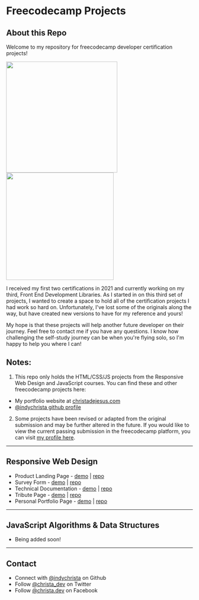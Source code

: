 # Freecodecamp Projects

## About this Repo

Welcome to my repository for freecodecamp developer certification projects!

<image src="./assets/RWDcert.png" width="300"
/>
<image src="./assets/JScert.png" width="290"/>

I received my first two certifications in 2021 and currently working on my third, Front End Development Libraries. As I started in on this third set of projects, I wanted to create a space to hold all of the certification projects I had work so hard on. Unfortunately, I've lost some of the originals along the way, but have created new versions to have for my reference and yours!

My hope is that these projects will help another future developer on their journey. Feel free to contact me if you have any questions. I know how challenging the self-study journey can be when you're flying solo, so I'm happy to help you where I can!

## Notes:

1. This repo only holds the HTML/CSS/JS projects from the Responsive Web Design and JavaScript courses. You can find these and other freecodecamp projects here:

- My portfolio website at [christadejesus.com](https://christadejesus.com)
- [@indychrista github profile](https://github.com/indychrista)

2.  Some projects have been revised or adapted from the original submission and may be further altered in the future. If you would like to view the current passing submission in the freecodecamp platform, you can visit [my profile here](https://freecodecamp.org/indychrista).
<hr>

## Responsive Web Design

- Product Landing Page - [demo](https://indychrista.github.io/freecodecamp-projects/ResponsiveWebDesign/ProductLandingPage/index.html) | [repo](https://github.com/indychrista/freecodecamp-projects/tree/main/ResponsiveWebDesign/ProductLandingPage)
- Survey Form - [demo](https://indychrista.github.io/freecodecamp-projects/ResponsiveWebDesign/SurveyForm/index.html) | [repo](https://github.com/indychrista/freecodecamp-projects/tree/main/ResponsiveWebDesign/SurveyForm)
- Technical Documentation - [demo](https://indychrista.github.io/freecodecamp-projects/ResponsiveWebDesign/TechnicalDocumentation/index.html) | [repo](https://github.com/indychrista/freecodecamp-projects/tree/main/ResponsiveWebDesign/TechnicalDocumentation)
- Tribute Page - [demo](https://indychrista.github.io/freecodecamp-projects/ResponsiveWebDesign/TributePage/index.html) | [repo](https://github.com/indychrista/freecodecamp-projects/tree/main/ResponsiveWebDesign/TributePage)
- Personal Portfolio Page - [demo](https://indychrista.github.io/freecodecamp-projects/ResponsiveWebDesign/PortfolioPage/index.html) | [repo](https://github.com/indychrista/freecodecamp-projects/tree/main/ResponsiveWebDesign/PortfolioPage)

<hr>

## JavaScript Algorithms & Data Structures

- Being added soon!

<hr>

## Contact

- Connect with [@indychrista](https://github.com/indychrista) on Github
- Follow [@christa_dev](https://twitter.com/christa_dev) on Twitter
- Follow   [@christa.dev](https://facebook.com/christa.dev/) on Facebook
